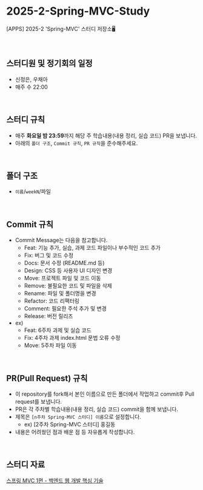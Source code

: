 # 2025-2-Spring-MVC-Study
[APPS] 2025-2 'Spring-MVC' 스터디 저장소🖥️

<br>

## 스터디원 및 정기회의 일정
- 신정은, 우채아
- 매주 수 22:00
  
<br>

## 스터디 규칙
- 매주 **화요일 밤 23:59**까지 해당 주 학습내용(내용 정리, 실습 코드) PR을 보냅니다.
- 아래의 `폴더 구조`, `Commit 규칙`, `PR 규칙`을 준수해주세요.

<br>

## 폴더 구조
- `이름`/`weekN`/파일
 
<br>

## Commit 규칙
- Commit Message는 다음을 참고합니다.
  - Feat: 기능 추가, 실습, 과제 코드 파일이나 부수적인 코드 추가
  - Fix: 버그 및 코드 수정
  - Docs: 문서 수정 (README.md 등)
  - Design: CSS 등 사용자 UI 디자인 변경
  - Move: 프로젝트 파일 및 코드 이동
  - Remove: 불필요한 코드 및 파일을 삭제
  - Rename: 파일 및 폴더명을 변경
  - Refactor: 코드 리팩터링
  - Comment: 필요한 주석 추가 및 변경
  - Release: 버전 릴리즈
- ex)
  - Feat: 6주차 과제 및 실습 코드
  - Fix: 4주차 과제 index.html 문법 오류 수정
  - Move: 5주차 파일 이동

<br>

## PR(Pull Request) 규칙
- 이 repository를 fork해서 본인 이름으로 만든 폴더에서 작업하고 commit후 Pull request를 보냅니다.
- PR은 각 주차별 학습내용(내용 정리, 실습 코드) commit을 함께 보냅니다.
- 제목은 `[n주차 Spring-MVC 스터디] 이름`으로 설정합니다.
  - ex) [2주차 Spring-MVC 스터디] 홍길동
- 내용은 어려웠던 점과 배운 점 등 자유롭게 작성합니다.

<br>

## 스터디 자료
[스프링 MVC 1편 - 백엔드 웹 개발 핵심 기술](https://www.inflearn.com/course/%EC%8A%A4%ED%94%84%EB%A7%81-mvc-1)
